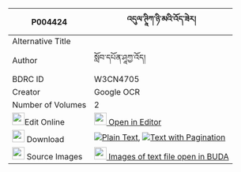 |P004424|འདུལ་ཊཱིཀ་ཉི་མའི་འོད་ཟེར། 
| --- | --- 
|Alternative Title |
|Author| སློབ་དཔོན་ཤཱཀྱ་འོད།
|BDRC ID | W3CN4705
|Creator | Google OCR
|Number of Volumes| 2
|<img width="25" src="https://img.icons8.com/color/25/000000/edit-property.png">Edit Online| [<img width="25" src="https://avatars.githubusercontent.com/u/45091458?s=200&v=4"> Open in Editor](http://editor.openpecha.org/P004424)
|<img width="25" src="https://img.icons8.com/fluent/48/000000/download-2.png"/>  Download | [![](https://img.icons8.com/color/20/000000/txt.png)Plain Text](https://github.com/Openpecha/P004424/releases/download/v1/dul_tika(?)_nyima_i_ozer_plain_P004424.zip), [![](https://img.icons8.com/color/20/000000/txt.png)Text with Pagination](https://github.com/Openpecha/P004424/releases/download/v1/dul_tika(?)_nyima_i_ozer_pages_P004424.zip)
|<img width="25" src="https://img.icons8.com/plasticine/100/000000/pictures-folder.png"/>  Source Images | [<img width="25" src="https://library.bdrc.io/icons/BUDA-small.svg"> Images of text file open in BUDA](https://library.bdrc.io/show/bdr:W3CN4705)